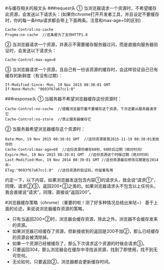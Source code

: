 #与缓存相关的报文头
###request头
① 当浏览器请求一个资源时，不希望缓存此资源，会发送以下请求头：(如果你chrome打开开发者工具，并且设定不要缓存时，你的每一条http请求都会带上下面两条。注意和max-age=0的区别)

```
Cache-Control:no-cache
Progma:no-cache  //这条是为了支持HTTP1.0
```

② 当浏览器请求一个资源，并表示不需要缓存服务器过问，而是直接向服务器验证时，会发送以下请求头：

```
Cache-Control:max-age=0
```
③ 当浏览器请求一个资源，且自己有一份该资源的缓存时，会这样验证自己已有缓存的新鲜度（有没有过期）：

```
If-Modified-Since: Mon, 19 Nov 2015 08:38:01 GMT
If-None-Match: "0693f67a67cc1:0"
```
###response头
① 当服务器不希望浏览器缓存这份资源时：

```
Cache-Control:no-cache  //提醒浏览器尽量不要缓存这个资源，下次还要从服务器请求它
Cache-Control:no-store  //禁止服务器缓存它
```
② 当服务器希望浏览器缓存这个资源时：

```
Date:Mon, 19 Nov 2015 08:38:01 GMT  //这份资源是我2015-11-19 08:38:01发给你的
Cache-Control:max-age=60  //这份资源你缓存60秒，60秒后过期（相对时间）
Expire:Mon, 19 Nov 2015 08:39:01 GMT  //这份资源这个时候过期（绝对时间）
Last-Modified:Mon, 19 Nov 2014 08:39:01 GMT //这份资源最后修改日期是在2014年~
ETag:"0693f67a67cc1:0"  //这份资源的验证码，你留着有用
```
约定一下，以下内容，如果浏览器发送包含内容①的请求头，我会说“请求①”，同理，请求②③，返回200+②之类的。如果浏览器请求头不包含以上任何头，我会直接说“请求”，同理，直接说“返回200”。

#浏览器缓存策略（chrome）（重要的啦！测了好多种情况总结出来哒~）
基于上面的论述，来说说浏览器缓存资源的策略，
- 只有当返回200+②时，浏览器会缓存资源，除此之外，浏览器不会缓存发来的资源。
- 如果浏览器已经缓存了资源，但新接收到的返回是200不加②，那么已经缓存的资源会被清除掉。
- 如果一个资源已经被缓存了，那么下次请求这个资源的时候会请求③。
- 只要返回304，那么浏览器会在缓存中寻找该资源，找到了即使用，找不到无可奈何。
- 无论如何，只要返回②，浏览器都会更新缓存时间。